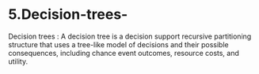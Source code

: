 # 5.Decision-trees-
Decision trees : A decision tree is a decision support recursive partitioning structure that uses a tree-like model of decisions and their possible consequences, including chance event outcomes, resource costs, and utility.
